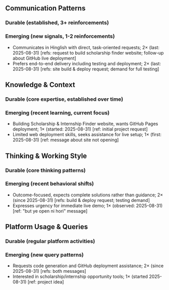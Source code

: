 ## Communication Patterns
### Durable (established, 3+ reinforcements)

### Emerging (new signals, 1-2 reinforcements)
- Communicates in Hinglish with direct, task-oriented requests; 2× (last: 2025-08-31) [refs: request to build scholarship finder website; follow-up about GitHub live deployment]
- Prefers end-to-end delivery including testing and deployment; 2× (last: 2025-08-31) [refs: site build & deploy request; demand for full testing]

## Knowledge & Context
### Durable (core expertise, established over time)

### Emerging (recent learning, current focus)  
- Building Scholarship & Internship Finder website, wants GitHub Pages deployment; 1× (started: 2025-08-31) [ref: initial project request]
- Limited web deployment skills, seeks assistance for live setup; 1× (first: 2025-08-31) [ref: message about site not opening]

## Thinking & Working Style
### Durable (core thinking patterns)

### Emerging (recent behavioral shifts)
- Outcome-focused, expects complete solutions rather than guidance; 2× (since 2025-08-31) [refs: build & deploy request; testing demand]
- Expresses urgency for immediate live demo; 1× (observed: 2025-08-31) [ref: "but ye open ni hori" message]

## Platform Usage & Queries
### Durable (regular platform activities)

### Emerging (new query patterns)
- Requests code generation and GitHub deployment assistance; 2× (since 2025-08-31) [refs: both messages]
- Interested in scholarship/internship opportunity tools; 1× (started 2025-08-31) [ref: project idea]